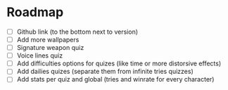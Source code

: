 # Roadmap
- [ ] Github link (to the bottom next to version)
- [ ] Add more wallpapers
- [ ] Signature weapon quiz
- [ ] Voice lines quiz
- [ ] Add difficulties options for quizes (like time or more distorsive effects)
- [ ] Add dailies quizes (separate them from infinite tries quizzes)
- [ ] Add stats per quiz and global (tries and winrate for every character)